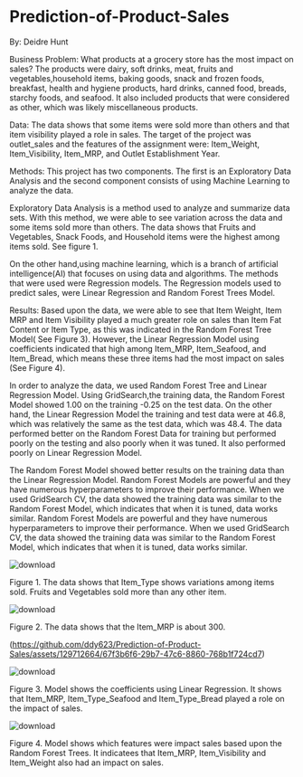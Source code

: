# Prediction-of-Product-Sales

By: Deidre Hunt

Business Problem:
What products at a grocery store has the most impact on sales? The products were dairy, soft drinks, meat, fruits and vegetables,household items, baking goods, snack and frozen foods, breakfast, health and hygiene products, hard drinks, canned food, breads, starchy foods, and seafood. It also included products that were considered as other, which was likely miscellaneous products.

Data:
The data shows that some items were sold more than others and that item visibility played a role in sales.  The target of the project was outlet_sales and the features of the assignment were: Item_Weight, Item_Visibility, Item_MRP, and Outlet Establishment Year.  

Methods:
This project has two components. The first is an Exploratory Data Analysis and the second component consists of using Machine Learning to analyze the data.  

Exploratory Data Analysis is a method used to analyze and summarize data sets. With this method, we were able to see variation across the data and some items sold more than others.  The data shows that Fruits and Vegetables, Snack Foods, and Household items were the highest among items sold. See figure 1.

 On the other hand,using machine learning, which is a branch of artificial intelligence(AI) that focuses on using data and algorithms. The methods that were used were Regression models.  The Regression models used to predict sales,  were Linear Regression and Random Forest Trees Model.

Results:
Based upon the data, we were able to see that Item Weight, Item MRP and Item Visibility played a much greater role on sales than Item Fat Content or Item Type, as this was indicated in the Random Forest Tree Model( See Figure 3). However, the Linear Regression Model using coefficients indicated that high among Item_MRP, Item_Seafood, and Item_Bread, which means these three items had the most impact on sales (See Figure 4). 


In order to analyze the data, we used Random Forest Tree  and Linear Regression Model.   Using GridSearch,the training data, the Random Forest Model showed 1.00 on the training -0.25 on the test data.  On the other hand, the Linear Regression Model the training and test data were at 46.8, which was relatively the same as the test data, which was 48.4.  The data performed better on the Random Forest Data for training but performed poorly on the testing and also poorly when it was tuned. It also performed poorly on Linear Regression Model.  

The Random Forest Model showed better results on the training data than the Linear Regression Model. Random Forest Models are powerful and they have numerous hyperparameters to improve their performance. When we used GridSearch CV, the data showed the training data was similar to the Random Forest Model, which indicates that when it is tuned, data works similar.
Random Forest Models are powerful and they have numerous hyperparameters to improve their performance. When we used GridSearch CV, the data showed the training data was similar to the Random Forest Model, which indicates that when it is tuned, data works similar.


![download](https://github.com/ddy623/Prediction-of-Product-Sales/assets/129712664/1a3bf351-0562-4e17-ba19-a4eeec5816cd)


Figure 1. The data shows that Item_Type shows variations among items sold. Fruits and Vegetables sold more than any other item.



![download](https://github.com/ddy623/Prediction-of-Product-Sales/assets/129712664/a8f7edf6-4598-4335-8f05-c32b5b23d7fd)



Figure 2. The data shows that the Item_MRP is about 300.

(https://github.com/ddy623/Prediction-of-Product-Sales/assets/129712664/67f3b6f6-29b7-47c6-8860-768b1f724cd7)



![download](https://github.com/ddy623/Prediction-of-Product-Sales/assets/129712664/0af870b4-9981-4f94-8b1b-0793af788bfc)



Figure 3. Model shows the coefficients using Linear Regression. It shows that Item_MRP, Item_Type_Seafood and Item_Type_Bread played a role on the impact of sales.

                      


![download](https://github.com/ddy623/Prediction-of-Product-Sales/assets/129712664/7a73b990-a4f2-432e-b80f-a415a5a287c0)


Figure 4. Model shows which features were impact sales based upon the Random Forest Trees.  It indicatees that Item_MRP, Item_Visibility and Item_Weight also had an impact on sales.

